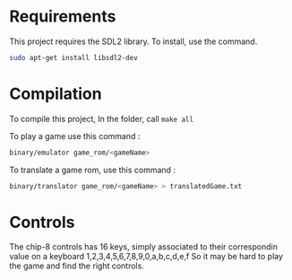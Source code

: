 # Requirements
This project requires the SDL2 library. To install, use the command.
```bash
sudo apt-get install libsdl2-dev
```

# Compilation
To compile this project, 
In the folder, call ``make all``

To play a game use this command :
```bash
binary/emulator game_rom/<gameName>
```

To translate a game rom, use this command :
```bash
binary/translator game_rom/<gameName> > translatedGame.txt
```
# Controls
The chip-8 controls has 16 keys, simply associated to their correspondin value on a keyboard 1,2,3,4,5,6,7,8,9,0,a,b,c,d,e,f
So it may be hard to play the game and find the right controls.

